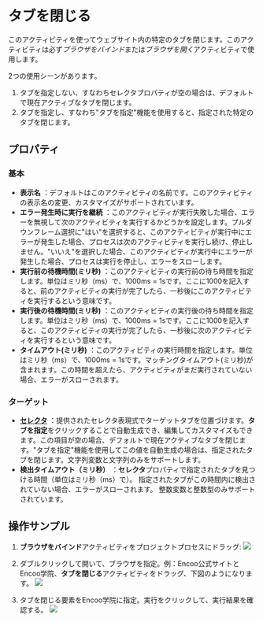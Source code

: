 # タブを閉じる

このアクティビティを使ってウェブサイト内の特定のタブを閉じます。このアクティビティは必ず*ブラウザをバインド*または*ブラウザを開く*アクティビティで使用します。

2つの使用シーンがあります。
1. タブを指定しない、すなわちセレクタプロパティが空の場合は、デフォルトで現在アクティブなタブを閉じます。
2. タブを指定し、すなわち"タブを指定"機能を使用すると、指定された特定のタブを閉じます。

## プロパティ

### 基本

- **表示名** ：デフォルトはこのアクティビティの名前です。このアクティビティの表示名の変更、カスタマイズがサポートされています。
- **エラー発生時に実行を継続** ：このアクティビティが実行失敗した場合、エラーを無視して次のアクティビティを実行するかどうかを設定します。プルダウンフレーム選択に"はい"を選択すると、このアクティビティが実行中にエラーが発生した場合、プロセスは次のアクティビティを実行し続け、停止しません。"いいえ"を選択した場合、このアクティビティが実行中にエラーが発生した場合、プロセスは実行を停止し、エラーをスローします。
- **実行前の待機時間(ミリ秒)** ：このアクティビティの実行前の待ち時間を指定します。単位はミリ秒（ms）で、1000ms = 1sです。ここに1000を記入すると、前のアクティビティの実行が完了したら、一秒後にこのアクティビティを実行するという意味です。
- **実行後の待機時間(ミリ秒)** ：このアクティビティの実行後の待ち時間を指定します。単位はミリ秒（ms）で、1000ms = 1sです。ここに1000を記入すると、このアクティビティの実行が完了したら、一秒後に次のアクティビティを実行するという意味です。
- **タイムアウト(ミリ秒)** ：このアクティビティの実行時間を指定します。単位はミリ秒（ms）で、1000ms = 1sです。マッチングタイムアウト(ミリ秒)が含まれます。この時間を超えたら、アクティビティがまだ実行されていない場合、エラーがスローされます。

### ターゲット
- **[セレクタ](../Appendix/Selector.md)** ：提供されたセレクタ表現式でターゲットタブを位置づけます。**タブを指定**をクリックすることで自動生成でき、編集してカスタマイズもできます。この項目が空の場合、デフォルトで現在アクティブなタブを閉じます。"タブを指定"機能を使用してこの値を自動生成の場合は、指定されたタブを閉じます。文字列変数と文字列のみをサポートします。
- **検出タイムアウト（ミリ秒）** ：**セレクタ**プロパティで指定されたタブを見つける時間（単位はミリ秒（ms）で）。 指定されたタブがこの時間内に検出されていない場合、エラーがスローされます。 整数変数と整数型のみサポートされています。

## 操作サンプル

1. **ブラウザをバインド**アクティビティをプロジェクトプロセスにドラッグ:
![](https://docimages.blob.core.chinacloudapi.cn/images/Activities/AttacBrowser20201221.png)

2. ダブルクリックして開いて、ブラウザを指定。例：Encoo公式サイトとEncoo学院、**タブを閉じる**アクティビティをドラッグ、下図のようになります。
![](https://docimages.blob.core.chinacloudapi.cn/images/Activities/CloseTab20201221.png)

3. タブを閉じる要素をEncoo学院に指定。実行をクリックして、実行結果を確認する。
![](https://docimages.blob.core.chinacloudapi.cn/images/Activities/CloseTab2020122102.png)